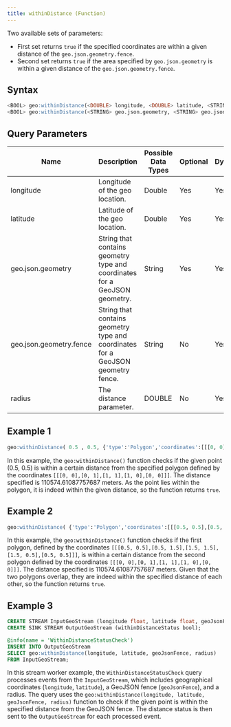 ```yaml
---
title: withinDistance (Function)
---
```

Two available sets of parameters:

- First set returns `true` if the specified coordinates are within a given distance of the `geo.json.geometry.fence`.
- Second set returns `true` if the area specified by `geo.json.geometry` is within a given distance of the `geo.json.geometry.fence`.

## Syntax

```sql
<BOOL> geo:withinDistance(<DOUBLE> longitude, <DOUBLE> latitude, <STRING> geo.json.geometry.fence, <DOUBLE> radius)
<BOOL> geo:withinDistance(<STRING> geo.json.geometry, <STRING> geo.json.geometry.fence,  <DOUBLE> radius)
```

## Query Parameters

| Name  | Description      | Possible Data Types | Optional | Dynamic |
|-------|------------------|---------------------|----------|---------|
| longitude 	    | Longitude of the geo location.      | Double       | Yes       | Yes     |
| latitude | Latitude of the geo location.      | Double    | Yes      | Yes     |
| geo.json.geometry    | String that contains geometry type and coordinates for a GeoJSON geometry. | String    | Yes      | Yes     |
| geo.json.geometry.fence         | String that contains geometry type and coordinates for a GeoJSON geometry fence. | String   | No      | Yes     |
| radius        | The distance parameter. | DOUBLE    | No      | Yes     |

## Example 1

```sql
geo:withinDistance( 0.5 , 0.5, {'type':'Polygon','coordinates':[[[0, 0],[0, 1],[1, 1],[1, 0],[0, 0]]]}, 110574.61087757687)
```

In this example, the `geo:withinDistance()` function checks if the given point (0.5, 0.5) is within a certain distance from the specified polygon defined by the coordinates `[[[0, 0],[0, 1],[1, 1],[1, 0],[0, 0]]]`. The distance specified is 110574.61087757687 meters. As the point lies within the polygon, it is indeed within the given distance, so the function returns `true`.

## Example 2

```sql
geo:withinDistance( {'type':'Polygon','coordinates':[[[0.5, 0.5],[0.5, 1.5],[1.5, 1.5],[1.5, 0.5],[0.5, 0.5]]]} , {'type':'Polygon','coordinates':[[[0, 0],[0, 1],[1, 1],[1, 0],[0, 0]]]}, 110574.61087757687)
```

In this example, the `geo:withinDistance()` function checks if the first polygon, defined by the coordinates `[[[0.5, 0.5],[0.5, 1.5],[1.5, 1.5],[1.5, 0.5],[0.5, 0.5]]]`, is within a certain distance from the second polygon defined by the coordinates `[[[0, 0],[0, 1],[1, 1],[1, 0],[0, 0]]]`. The distance specified is 110574.61087757687 meters. Given that the two polygons overlap, they are indeed within the specified distance of each other, so the function returns `true`.

## Example 3

```sql
CREATE STREAM InputGeoStream (longitude float, latitude float, geoJsonFence string, radius double);
CREATE SINK STREAM OutputGeoStream (withinDistanceStatus bool);

@info(name = 'WithinDistanceStatusCheck')
INSERT INTO OutputGeoStream
SELECT geo:withinDistance(longitude, latitude, geoJsonFence, radius)
FROM InputGeoStream;
```

In this stream worker example, the `WithinDistanceStatusCheck` query processes events from the `InputGeoStream`, which includes geographical coordinates (`longitude`, `latitude`), a GeoJSON fence (`geoJsonFence`), and a radius. The query uses the `geo:withinDistance(longitude, latitude, geoJsonFence, radius)` function to check if the given point is within the specified distance from the GeoJSON fence. The distance status is then sent to the `OutputGeoStream` for each processed event.
